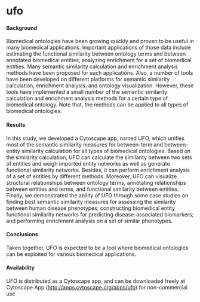 # ufo
#### Background
Biomedical ontologies have been growing quickly and proven to be useful in many biomedical applications. Important applications of those data include estimating the functional similarity between ontology terms and between annotated biomedical entities, analyzing enrichment for a set of biomedical entities. Many semantic similarity calculation and enrichment analysis methods have been proposed for such applications. Also, a number of tools have been developed on different platforms for semantic similarity calculation, enrichment analysis, and ontology visualization. However, these tools have implemented a small number of the semantic similarity calculation and enrichment analysis methods for a certain type of biomedical ontology. Note that, the methods can be applied to all types of biomedical ontologies.

#### Results
In this study, we developed a Cytoscape app, named UFO, which unifies most of the semantic similarity measures for between-term and between-entity similarity calculation for all types of biomedical ontologies. Based on the similarity calculation, UFO can calculate the similarity between two sets of entities and weigh imported entity networks as well as generate functional similarity networks. Besides, it can perform enrichment analysis of a set of entities by different methods. Moreover, UFO can visualize structural relationships between ontology terms, annotating relationships between entities and terms, and functional similarity between entities. Finally, we demonstrated the ability of UFO through some case studies on finding best semantic similarity measures for assessing the similarity between human disease phenotypes; constructing biomedical entity functional similarity networks for predicting disease-associated biomarkers; and performing enrichment analysis on a set of similar phenotypes.

#### Conclusions
Taken together, UFO is expected to be a tool where biomedical ontologies can be exploited for various biomedical applications.

#### Availability
UFO is distributed as a Cytoscape app, and can be downloaded freely at Cytoscape App (http://apps.cytoscape.org/apps/ufo) for non-commercial use

